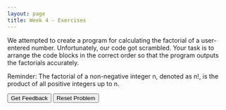 ```yaml
---
layout: page
title: Week 4 - Exercises
---
```


We attempted to create a program for calculating the factorial of a user-entered number. Unfortunately, our code got scrambled. Your task is to arrange the code blocks in the correct order so that the program outputs the factorials accurately.

Reminder:
The factorial of a non-negative integer n, denoted as n!, is the product of all positive integers up to n. 


<div id="sortableTrash" class="sortable-code"></div> 
<div id="sortable" class="sortable-code"></div> 
<div style="clear:both;"></div> 
<p> 
    <input id="feedbackLink" value="Get Feedback" type="button" /> 
    <input id="newInstanceLink" value="Reset Problem" type="button" /> 
</p> 
<script type="text/javascript"> 
(function(){
  var initial = "num = int(input(&quot;Enter a number: &quot;))\n" +
    "factorial = 1\n" +
    "for i in range(1, num + 1):\n" +
    "factorial=factorial*i\n" +
    "    print(&quot;The factorial of &quot; + str(num) + " is " + str(factorial))\n";
  var parsonsPuzzle = new ParsonsWidget({
    "sortableId": "sortable",
    "max_wrong_lines": 10,
    "grader": ParsonsWidget._graders.LineBasedGrader,
    "exec_limit": 2500,
    "can_indent": true,
    "x_indent": 50,
    "lang": "en",
    "show_feedback": true,
    "trashId": "sortableTrash"
  });
  parsonsPuzzle.init(initial);
  parsonsPuzzle.shuffleLines();
  $("#newInstanceLink").click(function(event){ 
      event.preventDefault(); 
      parsonsPuzzle.shuffleLines(); 
  }); 
  $("#feedbackLink").click(function(event){ 
      event.preventDefault(); 
      parsonsPuzzle.getFeedback(); 
  }); 
})(); 
</script>

